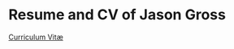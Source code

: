 # Resume and CV of Jason Gross

[Curriculum Vitæ](https://raw.githubusercontent.com/JasonGross/resume/gh-pages/JasonGross-curriculum-vitae.pdf)

